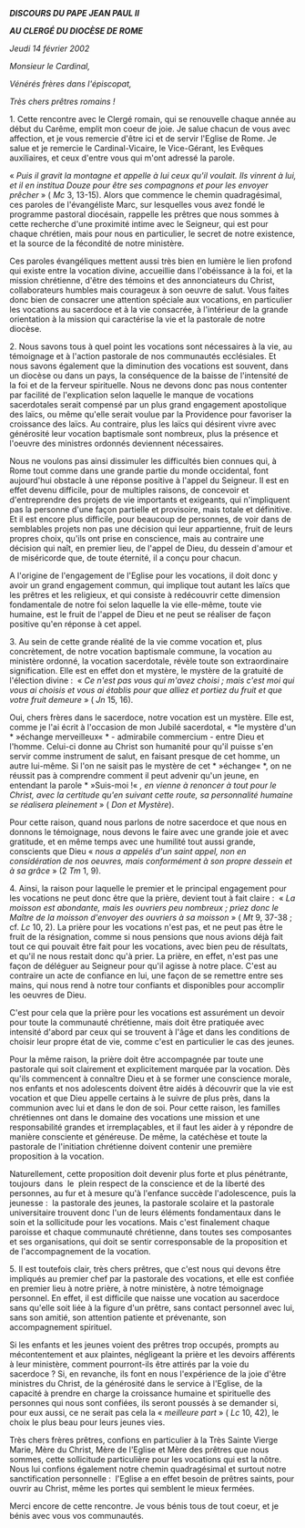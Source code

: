 ***DISCOURS DU PAPE JEAN PAUL II***

***AU CLERGÉ DU DIOCÈSE DE ROME***

*Jeudi 14 février 2002*

*Monsieur le Cardinal,*

*Vénérés frères dans l'épiscopat,*

*Très chers prêtres romains !*

1. Cette rencontre avec le Clergé romain, qui se renouvelle chaque année au début du Carême, emplit mon coeur de joie. Je salue chacun de vous avec affection, et je vous remercie d'être ici et de servir l'Eglise de Rome. Je salue et je remercie le Cardinal-Vicaire, le Vice-Gérant, les Evêques auxiliaires, et ceux d'entre vous qui m'ont adressé la parole.

« *Puis il gravit la montagne et appelle à lui ceux qu'il voulait. Ils vinrent à lui, et il en institua Douze pour être ses compagnons et pour les envoyer prêcher* » ( *Mc* 3, 13-15). Alors que commence le chemin quadragésimal, ces paroles de l'évangéliste Marc, sur lesquelles vous avez fondé le programme pastoral diocésain, rappelle les prêtres que nous sommes à cette recherche d'une proximité intime avec le Seigneur, qui est pour chaque chrétien, mais pour nous en particulier, le secret de notre existence, et la source de la fécondité de notre ministère.

Ces paroles évangéliques mettent aussi très bien en lumière le lien profond qui existe entre la vocation divine, accueillie dans l'obéissance à la foi, et la mission chrétienne, d'être des témoins et des annonciateurs du Christ, collaborateurs humbles mais courageux à son oeuvre de salut. Vous faites donc bien de consacrer une attention spéciale aux vocations, en particulier les vocations au sacerdoce et à la vie consacrée, à l'intérieur de la grande orientation à la mission qui caractérise la vie et la pastorale de notre diocèse.

2. Nous savons tous à quel point les vocations sont nécessaires à la vie, au témoignage et à l'action pastorale de nos communautés ecclésiales. Et nous savons également que la diminution des vocations est souvent, dans un diocèse ou dans un pays, la conséquence de la baisse de l'intensité de la foi et de la ferveur spirituelle. Nous ne devons donc pas nous contenter par facilité de l'explication selon laquelle le manque de vocations sacerdotales serait compensé par un plus grand engagement apostolique des laïcs, ou même qu'elle serait voulue par la Providence pour favoriser la croissance des laïcs. Au contraire, plus les laïcs qui désirent vivre avec générosité leur vocation baptismale sont nombreux, plus la présence et l'oeuvre des ministres ordonnés deviennent nécessaires.

Nous ne voulons pas ainsi dissimuler les difficultés bien connues qui, à Rome tout comme dans une grande partie du monde occidental, font aujourd'hui obstacle à une réponse positive à l'appel du Seigneur. Il est en effet devenu difficile, pour de multiples raisons, de concevoir et d'entreprendre des projets de vie importants et exigeants, qui n'impliquent pas la personne d'une façon partielle et provisoire, mais totale et définitive. Et il est encore plus difficile, pour beaucoup de personnes, de voir dans de semblables projets non pas une décision qui leur appartienne, fruit de leurs propres choix, qu'ils ont prise en conscience, mais au contraire une décision qui naît, en premier lieu, de l'appel de Dieu, du dessein d'amour et de miséricorde que, de toute éternité, il a conçu pour chacun.

A l'origine de l'engagement de l'Eglise pour les vocations, il doit donc y avoir un grand engagement commun, qui implique tout autant les laïcs que les prêtres et les religieux, et qui consiste à redécouvrir cette dimension fondamentale de notre foi selon laquelle la vie elle-même, toute vie humaine, est le fruit de l'appel de Dieu et ne peut se réaliser de façon positive qu'en réponse à cet appel.

3. Au sein de cette grande réalité de la vie comme vocation et, plus concrètement, de notre vocation baptismale commune, la vocation au ministère ordonné, la vocation sacerdotale, révèle toute son extraordinaire signification. Elle est en effet don et mystère, le mystère de la gratuité de l'élection divine :  « *Ce n'est pas vous qui m'avez choisi ; mais c'est moi qui vous ai choisis et vous ai établis pour que alliez et portiez du fruit et que votre fruit demeure* » ( *Jn* 15, 16).

Oui, chers frères dans le sacerdoce, notre vocation est un mystère. Elle est, comme je l'ai écrit à l'occasion de mon Jubilé sacerdotal, « *le mystère d'un * »échange merveilleux« * - admirabile commercium - entre Dieu et l'homme. Celui-ci donne au Christ son humanité pour qu'il puisse s'en servir comme instrument de salut, en faisant presque de cet homme, un autre lui-même. Si l'on ne saisit pas le mystère de cet * »échange« *, on ne réussit pas à comprendre comment il peut advenir qu'un jeune, en entendant la parole * »Suis-moi !« *, en vienne à renoncer à tout pour le Christ, avec la certitude qu'en suivant cette route, sa personnalité humaine se réalisera pleinement* » ( *Don et Mystère*).

Pour cette raison, quand nous parlons de notre sacerdoce et que nous en donnons le témoignage, nous devons le faire avec une grande joie et avec gratitude, et en même temps avec une humilité tout aussi grande, conscients que Dieu « *nous a appelés d'un saint appel, non en considération de nos oeuvres, mais conformément à son propre dessein et à sa grâce* » (2 *Tm* 1, 9).

4. Ainsi, la raison pour laquelle le premier et le principal engagement pour les vocations ne peut donc être que la prière, devient tout à fait claire :  « *La moisson est abondante, mais les ouvriers peu nombreux ; priez donc le Maître de la moisson d'envoyer des ouvriers à sa moisson* » ( *Mt* 9, 37-38 ; cf. *Lc* 10, 2). La prière pour les vocations n'est pas, et ne peut pas être le fruit de la résignation, comme si nous pensions que nous avions déjà fait tout ce qui pouvait être fait pour les vocations, avec bien peu de résultats, et qu'il ne nous restait donc qu'à prier. La prière, en effet, n'est pas une façon de déléguer au Seigneur pour qu'il agisse à notre place. C'est au contraire un acte de confiance en lui, une façon de se remettre entre ses mains, qui nous rend à notre tour confiants et disponibles pour accomplir les oeuvres de Dieu.

C'est pour cela que la prière pour les vocations est assurément un devoir pour toute la communauté chrétienne, mais doit être pratiquée avec intensité d'abord par ceux qui se trouvent à l'âge et dans les conditions de choisir leur propre état de vie, comme c'est en particulier le cas des jeunes.

Pour la même raison, la prière doit être accompagnée par toute une pastorale qui soit clairement et explicitement marquée par la vocation. Dès qu'ils commencent à connaître Dieu et à se former une conscience morale, nos enfants et nos adolescents doivent être aidés à découvrir que la vie est vocation et que Dieu appelle certains à le suivre de plus près, dans la communion avec lui et dans le don de soi. Pour cette raison, les familles chrétiennes ont dans le domaine des vocations une mission et une responsabilité grandes et irremplaçables, et il faut les aider à y répondre de manière consciente et généreuse. De même, la catéchèse et toute la pastorale de l'initiation chrétienne doivent contenir une première proposition à la vocation.

Naturellement, cette proposition doit devenir plus forte et plus pénétrante, toujours  dans  le  plein respect de la conscience et de la liberté des personnes, au fur et à mesure qu'à l'enfance succède l'adolescence, puis la jeunesse :  la pastorale des jeunes, la pastorale scolaire et la pastorale universitaire trouvent donc l'un de leurs éléments fondamentaux dans le soin et la sollicitude pour les vocations. Mais c'est finalement chaque paroisse et chaque communauté chrétienne, dans toutes ses composantes et ses organisations, qui doit se sentir corresponsable de la proposition et de l'accompagnement de la vocation.

5. Il est toutefois clair, très chers prêtres, que c'est nous qui devons être impliqués au premier chef par la pastorale des vocations, et elle est confiée en premier lieu à notre prière, à notre ministère, à notre témoignage personnel. En effet, il est difficile que naisse une vocation au sacerdoce sans qu'elle soit liée à la figure d'un prêtre, sans contact personnel avec lui, sans son amitié, son attention patiente et prévenante, son accompagnement spirituel.

Si les enfants et les jeunes voient des prêtres trop occupés, prompts au mécontentement et aux plaintes, négligeant la prière et les devoirs afférents à leur ministère, comment pourront-ils être attirés par la voie du sacerdoce ? Si, en revanche, ils font en nous l'expérience de la joie d'être ministres du Christ, de la générosité dans le service à l'Eglise, de la capacité à prendre en charge la croissance humaine et spirituelle des personnes qui nous sont confiées, ils seront poussés à se demander si, pour eux aussi, ce ne serait pas cela la « *meilleure part* » ( *Lc* 10, 42), le choix le plus beau pour leurs jeunes vies.

Très chers frères prêtres, confions en particulier à la Très Sainte Vierge Marie, Mère du Christ, Mère de l'Eglise et Mère des prêtres que nous sommes, cette sollicitude particulière pour les vocations qui est la nôtre. Nous lui confions également notre chemin quadragésimal et surtout notre sanctification personnelle :  l'Eglise a en effet besoin de prêtres saints, pour ouvrir au Christ, même les portes qui semblent le mieux fermées.

Merci encore de cette rencontre. Je vous bénis tous de tout coeur, et je bénis avec vous vos communautés.